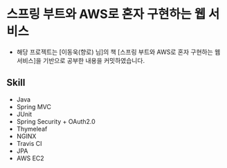 # 스프링 부트와 AWS로 혼자 구현하는 웹 서비스
- 해당 프로젝트는 [이동욱(향로) 님]의 책 [스프링 부트와 AWS로 혼자 구현하는 웹 서비스]을 기반으로 공부한 내용을 커밋하였습니다.

## Skill
- Java
- Spring MVC
- JUnit
- Spring Security + OAuth2.0
- Thymeleaf
- NGINX
- Travis CI
- JPA
- AWS EC2

